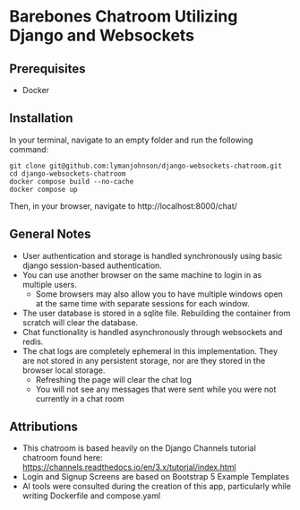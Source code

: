 # Barebones Chatroom Utilizing Django and Websockets

## Prerequisites

- Docker

## Installation

In your terminal, navigate to an empty folder and run the following command:

```
git clone git@github.com:lymanjohnson/django-websockets-chatroom.git
cd django-websockets-chatroom
docker compose build --no-cache
docker compose up
```

Then, in your browser, navigate to http://localhost:8000/chat/

## General Notes
- User authentication and storage is handled synchronously using basic django session-based authentication.
- You can use another browser on the same machine to login in as multiple users.
  - Some browsers may also allow you to have multiple windows open at the same time with separate sessions for each window.
- The user database is stored in a sqlite file. Rebuilding the container from scratch will clear the database.
- Chat functionality is handled asynchronously through websockets and redis. 
- The chat logs are completely ephemeral in this implementation. They are not stored in any persistent storage, nor are they stored in the browser local storage. 
  - Refreshing the page will clear the chat log
  - You will not see any messages that were sent while you were not currently in a chat room

## Attributions

- This chatroom is based heavily on the Django Channels tutorial chatroom found here: https://channels.readthedocs.io/en/3.x/tutorial/index.html
- Login and Signup Screens are based on Bootstrap 5 Example Templates
- AI tools were consulted during the creation of this app, particularly while writing Dockerfile and compose.yaml